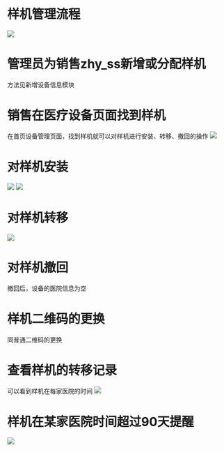 # 样机管理流程
![](/assets/未命名1526615599.png)
# 管理员为销售zhy_ss新增或分配样机
方法见新增设备信息模块
# 销售在医疗设备页面找到样机
在首页设备管理页面，找到样机就可以对样机进行安装、转移、撤回的操作
![](/assets/微信图片_20180518113042.jpg)

# 对样机安装
![](/assets/微信图片_20180518114959.jpg)
![](/assets/微信图片_20180518115043.jpg)
# 对样机转移
![](/assets/微信图片_20180518115126.jpg)
# 对样机撤回
撤回后，设备的医院信息为空
# 样机二维码的更换
同普通二维码的更换
# 查看样机的转移记录
可以看到样机在每家医院的时间
![](/assets/未命名1526630150.png)
# 样机在某家医院时间超过90天提醒
![](/assets/未命名1528191271.png)
